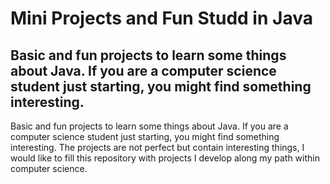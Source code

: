 # Mini Projects and Fun Studd in Java
## Basic and fun projects to learn some things about Java. If you are a computer science student just starting, you might find something interesting.

Basic and fun projects to learn some things about Java. If you are a computer science student just starting, you might find something interesting. The projects are not perfect but contain interesting things, I would like to fill this repository with projects I develop along my path within computer science.
